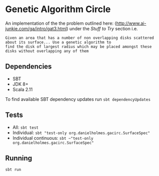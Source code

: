 # Genetic Algorithm Circle

An implementation of the the problem outlined here: (http://www.ai-junkie.com/ga/intro/gat3.html) under the 
*Stuff to Try* section i.e.

    Given an area that has a number of non overlapping disks scattered about its surface... Use a genetic algorithm to 
    find the disk of largest radius which may be placed amongst these disks without overlapping any of them


## Dependencies

 - SBT
 - JDK 8+
 - Scala 2.11

To find available SBT dependency updates run `sbt dependencyUpdates`


## Tests

 - All: `sbt test`
 - Individual: `sbt "test-only org.danielholmes.gacirc.SurfaceSpec"`
 - Individual continuous: `sbt ~"test-only org.danielholmes.gacirc.SurfaceSpec"`


## Running

`sbt run`
